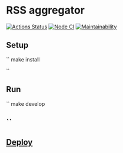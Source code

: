 # RSS aggregator

[![Actions Status](https://github.com/Olga2703/frontend-project-lvl3/workflows/hexlet-check/badge.svg)](https://github.com/Olga2703/frontend-project-lvl3/actions) [![Node CI](https://github.com/Olga2703/frontend-project-lvl3/actions/workflows/lint.yml/badge.svg)](https://github.com/Olga2703/frontend-project-lvl3/actions/workflows/lint.yml) [![Maintainability](https://api.codeclimate.com/v1/badges/68b4cbada4930a05943d/maintainability)](https://codeclimate.com/github/Olga2703/frontend-project-lvl3/maintainability)

## Setup
``
make install

``
## Run
``
make develop

``
--------------------------------------------------------------------
**[Deploy](https://lvl3-lo1bcvigb-olga2703.vercel.app/)**
--------------------------------------------------------------------